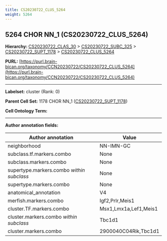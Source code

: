 ```yaml
---
title: CS20230722_CLUS_5264
weight: 5264
---
```

## 5264 CHOR NN_1 (CS20230722_CLUS_5264)
<b>Hierarchy: </b>
[CS20230722_CLAS_30](../CS20230722_CLAS_30) >
[CS20230722_SUBC_325](../CS20230722_SUBC_325) >
[CS20230722_SUPT_1178](../CS20230722_SUPT_1178) >
[CS20230722_CLUS_5264](../CS20230722_CLUS_5264)

**PURL:** [https://purl.brain-bican.org/taxonomy/CCN20230722/CS20230722_CLUS_5264](https://purl.brain-bican.org/taxonomy/CCN20230722/CS20230722_CLUS_5264)

---


**Labelset:** cluster (Rank: 0)

**Parent Cell Set:** 1178 CHOR NN_1 ([CS20230722_SUPT_1178](../CS20230722_SUPT_1178))



**Cell Ontology Term:** 

[MARKER GENES.]: #


---

[TRANSFERRED ANNOTATIONS.]: #


[AUTHOR ANNOTATION FIELDS.]: #


**Author annotation fields:**

| Author annotation | Value |
|-------------------|-------|
|neighborhood|NN-IMN-GC|
|subclass.tf.markers.combo|None|
|subclass.markers.combo|None|
|supertype.markers.combo _within subclass_|None|
|supertype.markers.combo|None|
|anatomical_annotation|V4|
|merfish.markers.combo|Igf2,Prlr,Meis1|
|cluster.TF.markers.combo|Msx1,Lmx1a,Lef1,Meis1|
|cluster.markers.combo _within subclass_|Tbc1d1|
|cluster.markers.combo|2900040C04Rik,Tbc1d1|
